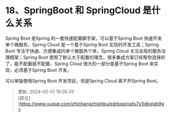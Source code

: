 # 18、SpringBoot 和 SpringCloud 是什么关系

Spring Boot 是Spring 的一套快速配置脚手架，可以基于Spring Boot 快速开发单个微服务，Spring Cloud 是一个基于Spring Boot 实现的开发工具；Spring Boot 专注于快速、方便集成的单个微服务个体，Spring Cloud 关注全局的服务治理框架；Spring Boot 使用了默认大于配置的理念，很多集成方案已经帮你选择好了，能不配置就不配置，Spring Cloud 很大的一部分是基于Spring Boot 来实现，必须基于Spring Boot 开发。

可以单独使用Spring Boot 开发项目，但是Spring Cloud 离不开Spring Boot。



> 更新: 2024-05-01 16:05:35  
> [原文](https://www.yuque.com/zhichangzhishiku/edrbqg/osfu7x1idkgigb9g>